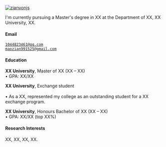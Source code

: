 [![zianvonjs](https://img.shields.io/badge/zianvonjs-github-blue?logo=github)](https://github.com/zianvonjs)

I'm currently pursuing a Master's degree in XX at the Department of XX, XX University, XX.

#### Email  
<code>1044823461@qq.com</code>  
<code>maozian991525@gmail.com</code>

#### Education  
**XX University**, Master of XX (XX – XX)  
• GPA: XX/XX  

**XX University**, Exchange student <br>  
• As a XX, represented my college as an outstanding student for a XX exchange program.  

**XX University**, Honours Bachelor of XX (XX – XX)  
• GPA: XX/XX (top XX%)  

#### Research Interests  
XX, XX, XX, XX.
